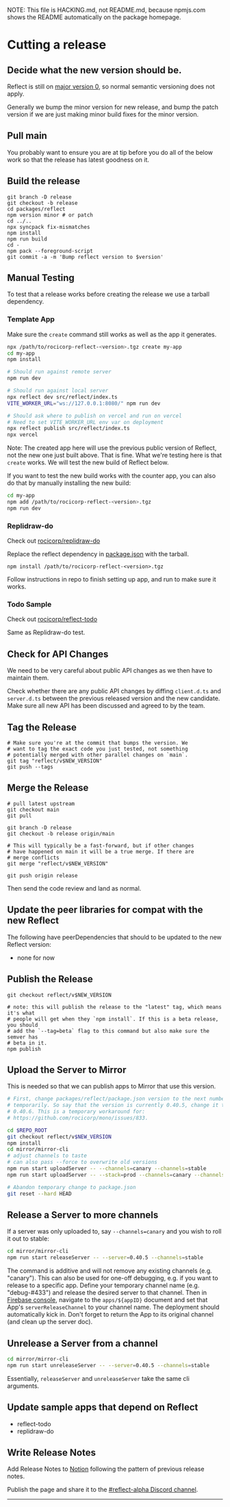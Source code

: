 NOTE: This file is HACKING.md, not README.md, because npmjs.com shows the
README automatically on the package homepage.

# Cutting a release

## Decide what the new version should be.

Reflect is still on [major version 0](https://semver.org/#spec-item-4), so
normal semantic versioning does not apply.

Generally we bump the minor version for new release, and bump the patch version
if we are just making minor build fixes for the minor version.

## Pull main

You probably want to ensure you are at tip before you do all of the below work so that the release has latest goodness on it.

## Build the release

```
git branch -D release
git checkout -b release
cd packages/reflect
npm version minor # or patch
cd ../..
npx syncpack fix-mismatches
npm install
npm run build
cd -
npm pack --foreground-script
git commit -a -m 'Bump reflect version to $version'
```

## Manual Testing

To test that a release works before creating the release we use a tarball dependency.

### Template App

Make sure the `create` command still works as well as the app it generates.

```bash
npx /path/to/rocicorp-reflect-<version>.tgz create my-app
cd my-app
npm install

# Should run against remote server
npm run dev

# Should run against local server
npx reflect dev src/reflect/index.ts
VITE_WORKER_URL="ws://127.0.0.1:8080/" npm run dev

# Should ask where to publish on vercel and run on vercel
# Need to set VITE_WORKER_URL env var on deployment
npx reflect publish src/reflect/index.ts
npx vercel
```

Note: The created app here will use the previous public version of Reflect, not the
new one just built above. That is fine. What we're testing here is that `create` works.
We will test the new build of Reflect below.

If you want to test the new build works with the counter app, you can also do that by
manually installing the new build:

```bash
cd my-app
npm add /path/to/rocicorp-reflect-<version>.tgz
npm run dev
```

### Replidraw-do

Check out [rocicorp/replidraw-do](https://github.com/rocicorp/replidraw-do)

Replace the reflect dependency in
[package.json](https://github.com/rocicorp/replidraw-do/blob/main/package.json)
with the tarball.

```
npm install /path/to/rocicorp-reflect-<version>.tgz
```

Follow instructions in repo to finish setting up app, and run to make sure it works.

### Todo Sample

Check out [rocicorp/reflect-todo](https://github.com/rocicorp/reflect-todo)

Same as Replidraw-do test.

## Check for API Changes

We need to be very careful about public API changes as we then have to maintain them.

Check whether there are any public API changes by diffing `client.d.ts` and
`server.d.ts` between the previous released version and the new candidate. Make
sure all new API has been discussed and agreed to by the team.

## Tag the Release

```
# Make sure you're at the commit that bumps the version. We
# want to tag the exact code you just tested, not something
# potentially merged with other parallel changes on `main`.
git tag "reflect/v$NEW_VERSION"
git push --tags
```

## Merge the Release

```
# pull latest upstream
git checkout main
git pull

git branch -D release
git checkout -b release origin/main

# This will typically be a fast-forward, but if other changes
# have happened on main it will be a true merge. If there are
# merge conflicts
git merge "reflect/v$NEW_VERSION"

git push origin release
```

Then send the code review and land as normal.

## Update the peer libraries for compat with the new Reflect

The following have peerDependencies that should to be updated to the new Reflect version:

- none for now

## Publish the Release

```
git checkout reflect/v$NEW_VERSION

# note: this will publish the release to the "latest" tag, which means it's what
# people will get when they `npm install`. If this is a beta release, you should
# add the `--tag=beta` flag to this command but also make sure the semver has
# beta in it.
npm publish
```

## Upload the Server to Mirror

This is needed so that we can publish apps to Mirror that use this version.

```bash
# First, change packages/reflect/package.json version to the next number
# temporarily. So say that the version is currently 0.40.5, change it to
# 0.40.6. This is a temporary workaround for:
# https://github.com/rocicorp/mono/issues/833.

cd $REPO_ROOT
git checkout reflect/v$NEW_VERSION
npm install
cd mirror/mirror-cli
# adjust channels to taste
# can also pass --force to overwrite old versions
npm run start uploadServer -- --channels=canary --channels=stable
npm run start uploadServer -- --stack=prod --channels=canary --channels=stable

# Abandon temporary change to package.json
git reset --hard HEAD
```

## Release a Server to more channels

If a server was only uploaded to, say `--channels=canary` and you wish to roll it
out to stable:

```bash
cd mirror/mirror-cli
npm run start releaseServer -- --server=0.40.5 --channels=stable
```

The command is additive and will not remove any existing channels (e.g. "canary").
This can also be used for one-off debugging, e.g. if you want to release to a specific
app. Define your temporary channel name (e.g. "debug-#433") and release the desired server to
that channel. Then in [Firebase console](https://console.firebase.google.com/project/reflect-mirror-prod/firestore/data/~2Fapps), navigate to the `apps/${appID}` document and set that App's
`serverReleaseChannel` to your channel name. The deployment should automatically kick in.
Don't forget to return the App to its original channel (and clean up the server doc).

## Unrelease a Server from a channel

```bash
cd mirror/mirror-cli
npm run start unreleaseServer -- --server=0.40.5 --channels=stable
```

Essentially, `releaseServer` and `unreleaseServer` take the same cli arguments.

## Update sample apps that depend on Reflect

- reflect-todo
- replidraw-do

## Write Release Notes

Add Release Notes to [Notion](https://www.notion.so/replicache/Release-Notes-43b93bd9bf774de6a505247a6e7a3fb8) following the pattern of
previous release notes.

Publish the page and share it to the [#reflect-alpha Discord channel](https://discord.gg/9PzrG5Qv).

---
